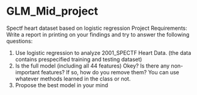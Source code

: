 # GLM_Mid_project
Spectf heart dataset based on logistic regression
Project Requirements: 
Write a report in printing on your findings and try to answer the following questions:
1. Use logistic regression to analyze 2001_SPECTF Heart Data. (the data contains prespecified training and testing dataset)
2. Is the full model (including all 44 features) Okey? Is there any non-important features? If so, how do you remove them? You can use whatever methods learned in the class or not. 
3. Propose the best model in your mind
